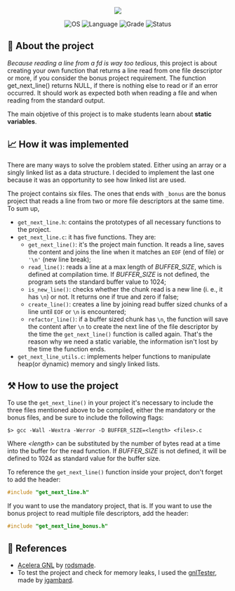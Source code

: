 <p align="center">
    <img src="https://user-images.githubusercontent.com/102881479/215228915-72cdc235-c3b5-4793-be79-e5e2f36d8336.png">
</p>

<p align="center">
    <img src="https://img.shields.io/badge/OS-Linux-blue" alt="OS">
    <img src="https://img.shields.io/badge/Language-C%20%7C%20C%2B%2B-blue.svg" alt="Language">
    <img src="https://img.shields.io/badge/Grade-125%2F100-brightgreen.svg" alt="Grade">
    <img src="https://img.shields.io/badge/Status-Completed-brightgreen.svg" alt="Status">
</p>

## 📣 About the project

_Because reading a line from a fd is way too tedious_, this project is about creating your own function that returns a line read from one file descriptor or more, if you consider the bonus project requirement. The function get_next_line() returns NULL, if there is nothing else to read or if an error occurred. It should work as expected both when reading a file and when reading from the standard output.

The main objetive of this project is to make students learn about **static variables**.

## 📈 How it was implemented

There are many ways to solve the problem stated. Either using an array or a singly linked list as a data structure. I decided to implement the last one because it was an opportunity to see how linked list are used.

The project contains six files. The ones that ends with `_bonus` are the bonus project that reads a line from two or more file descriptors at the same time. To sum up,

- `get_next_line.h`: contains the prototypes of all necessary functions to the project.
- `get_next_line.c`: it has five functions. They are:
  - `get_next_line()`: it's the project main function. It reads a line, saves the content and joins the line when it matches an `EOF` (end of file) or `'\n'` (new line break);
  - `read_line()`: reads a line at a max length of _BUFFER_SIZE_, which is defined at compilation time. If _BUFFER_SIZE_ is not defined, the program sets the standard buffer value to 1024;
  - `is_new_line()`: checks whether the chunk read is a new line (i. e., it has `\n`) or not. It returns one if true and zero if false;
  - `create_line()`: creates a line by joining read buffer sized chunks of a line until `EOF` or `\n` is encountered;
  - `refactor_line()`: if a buffer sized chunk has `\n`, the function will save the content after `\n` to create the next line of the file descriptor by the time the `get_next_line()` function is called again. That's the reason why we need a static variable, the information isn't lost by the time the function ends.
- `get_next_line_utils.c`: implements helper functions to manipulate heap(or dynamic) memory and singly linked lists.

## ⚒️ How to use the project

To use the `get_next_line()` in your project it's necessary to include the three files mentioned above to be compiled, either the mandatory or the bonus files, and be sure to include the following flags:

```
$> gcc -Wall -Wextra -Werror -D BUFFER_SIZE=<length> <files>.c
```

Where _\<length\>_ can be substituted by the number of bytes read at a time into the buffer for the read function. If _BUFFER_SIZE_ is not defined, it will be defined to 1024 as standard value for the buffer size.

To reference the `get_next_line()` function inside your project, don't forget to add the header:

```c
#include "get_next_line.h"
```

If you want to use the mandatory project, that is. If you want to use the bonus project to read multiple file descriptors, add the header:

```c
#include "get_next_line_bonus.h"
```

## 📖 References

- [Acelera GNL](https://rodsmade.notion.site/Acelera-Get_next_line-4902aab835ef4b86a7c55d82cc5c19ec) by [rodsmade](https://github.com/rodsmade).
- To test the project and check for memory leaks, I used the [gnlTester](https://github.com/Tripouille/gnlTester), made by [jgambard](https://github.com/Tripouille).
